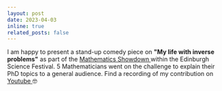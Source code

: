 ```yaml
---
layout: post
date: 2023-04-03
inline: true
related_posts: false
---
```


I am happy to present a stand-up comedy piece on <b>"My life with inverse problems"</b> as part of the <a href="https://www.ed.ac.uk/bayes/media-centre/bayes-events/past-events/mathematics-showdown-event"> Mathematics Showdown </a> within the Edinburgh Science Festival. 5 Mathematicians went on the challenge to explain their PhD topics to a general audience. Find a recording of my contribution on <a href="https://youtu.be/3X-fzkVcJyk"> Youtube </a> 🤓